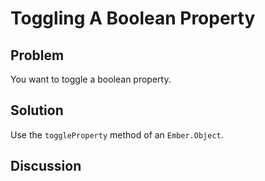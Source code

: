 # Toggling A Boolean Property

## Problem
You want to toggle a boolean property.

## Solution
Use the `toggleProperty` method of an `Ember.Object`.

## Discussion